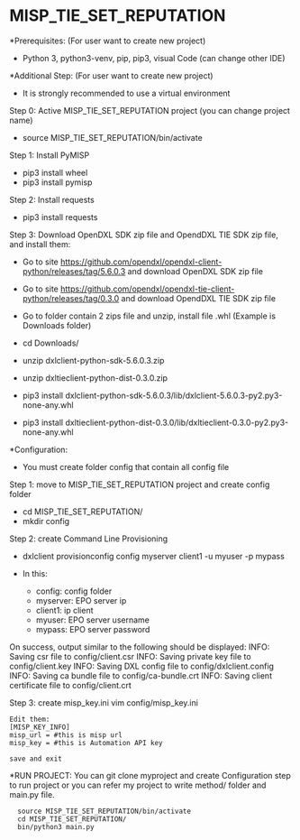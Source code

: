 # MISP_TIE_SET_REPUTATION

*Prerequisites: (For user want to create new project)
- Python 3, python3-venv, pip, pip3, visual Code (can change other IDE)

*Additional Step: (For user want to create new project)
- It is strongly recommended to use a virtual environment

Step 0: Active MISP_TIE_SET_REPUTATION project (you can change project name)

  - source MISP_TIE_SET_REPUTATION/bin/activate

Step 1: Install PyMISP
  
  - pip3 install wheel
  - pip3 install pymisp
  
Step 2: Install requests

  - pip3 install requests
  
Step 3: Download OpenDXL SDK zip file and OpendDXL TIE SDK zip file, and install them:

  - Go to site https://github.com/opendxl/opendxl-client-python/releases/tag/5.6.0.3 and download OpenDXL SDK zip file
  - Go to site https://github.com/opendxl/opendxl-tie-client-python/releases/tag/0.3.0 and download OpendDXL TIE SDK zip file
  - Go to folder contain 2 zips file and unzip, install file .whl (Example is Downloads folder)
  
  - cd Downloads/
  - unzip dxlclient-python-sdk-5.6.0.3.zip
  - unzip dxltieclient-python-dist-0.3.0.zip
  - pip3 install dxlclient-python-sdk-5.6.0.3/lib/dxlclient-5.6.0.3-py2.py3-none-any.whl
  - pip3 install dxltieclient-python-dist-0.3.0/lib/dxltieclient-0.3.0-py2.py3-none-any.whl
  
  
*Configuration: 
  - You must create folder config that contain all config file
  
Step 1: move to MISP_TIE_SET_REPUTATION project and create config folder

  - cd MISP_TIE_SET_REPUTATION/
  - mkdir config
  
Step 2: create Command Line Provisioning

  - dxlclient provisionconfig config myserver client1 -u myuser -p mypass
  
  - In this:
    + config: config folder
    + myserver: EPO server ip
    + client1: ip client
    + myuser: EPO server username
    + mypass: EPO server password
    
  On success, output similar to the following should be displayed:
    INFO: Saving csr file to config/client.csr
    INFO: Saving private key file to config/client.key
    INFO: Saving DXL config file to config/dxlclient.config
    INFO: Saving ca bundle file to config/ca-bundle.crt
    INFO: Saving client certificate file to config/client.crt
    
  Step 3: create misp_key.ini
    vim config/misp_key.ini
    
    Edit them:
    [MISP_KEY_INFO]
    misp_url = #this is misp url
    misp_key = #this is Automation API key
    
    save and exit
    
  
*RUN PROJECT:
    You can git clone myproject and create Configuration step to run project or you can refer my project to write method/ folder and main.py file. 
      
      source MISP_TIE_SET_REPUTATION/bin/activate
      cd MISP_TIE_SET_REPUTATION/
      bin/python3 main.py



  
  
  
  
  
  

  




